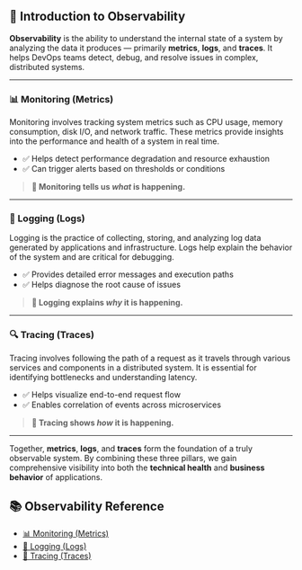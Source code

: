 ## 📡 Introduction to Observability

**Observability** is the ability to understand the internal state of a system by analyzing the data it produces — primarily **metrics**, **logs**, and **traces**. It helps DevOps teams detect, debug, and resolve issues in complex, distributed systems.

---

### 📊 Monitoring (Metrics)

Monitoring involves tracking system metrics such as CPU usage, memory consumption, disk I/O, and network traffic. These metrics provide insights into the performance and health of a system in real time.

- ✅ Helps detect performance degradation and resource exhaustion
- ✅ Can trigger alerts based on thresholds or conditions

> **🔎 Monitoring tells us *what* is happening.**

---

### 🧾 Logging (Logs)

Logging is the practice of collecting, storing, and analyzing log data generated by applications and infrastructure. Logs help explain the behavior of the system and are critical for debugging.

- ✅ Provides detailed error messages and execution paths
- ✅ Helps diagnose the root cause of issues

> **🔎 Logging explains *why* it is happening.**

---

### 🔍 Tracing (Traces)

Tracing involves following the path of a request as it travels through various services and components in a distributed system. It is essential for identifying bottlenecks and understanding latency.

- ✅ Helps visualize end-to-end request flow
- ✅ Enables correlation of events across microservices

> **🔎 Tracing shows *how* it is happening.**

---

Together, **metrics**, **logs**, and **traces** form the foundation of a truly observable system. By combining these three pillars, we gain comprehensive visibility into both the **technical health** and **business behavior** of applications.

## 📚 Observability Reference

- [📊 Monitoring (Metrics)](docs/monitoring.md)
- [🧾 Logging (Logs)](docs/logging.md)
- [🧭 Tracing (Traces)](docs/tracing.md)
